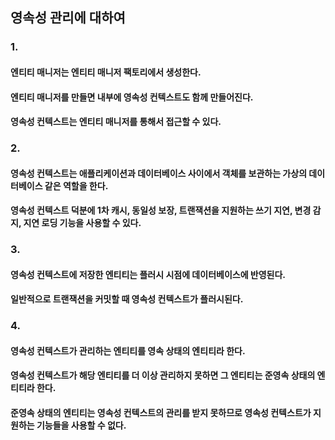 
## 영속성 관리에 대하여

### 1.
#### 엔티티 매니저는 엔티티 매니저 팩토리에서 생성한다. 
#### 엔티티 매니저를 만들면 내부에 영속성 컨텍스트도 함께 만들어진다.
#### 영속성 컨텍스트는 엔티티 매니저를 통해서 접근할 수 있다.

### 2.
#### 영속성 컨텍스트는 애플리케이션과 데이터베이스 사이에서 객체를 보관하는 가상의 데이터베이스 같은 역할을 한다.
#### 영속성 컨텍스트 덕분에 1차 캐시, 동일성 보장, 트랜잭션을 지원하는 쓰기 지연, 변경 감지, 지연 로딩 기능을 사용할 수 있다.

### 3. 
#### 영속성 컨텍스트에 저장한 엔티티는 플러시 시점에 데이터베이스에 반영된다.
#### 일반적으로 트랜잭션을 커밋할 때 영속성 컨텍스트가 플러시된다.

### 4. 
#### 영속성 컨텍스트가 관리하는 엔티티를 영속 상태의 엔티티라 한다.
#### 영속성 컨텍스트가 해당 엔티티를 더 이상 관리하지 못하면 그 엔티티는 준영속 상태의 엔티티라 한다.
#### 준영속 상태의 엔티티는 영속성 컨텍스트의 관리를 받지 못하므로 영속성 컨텍스트가 지원하는 기능들을 사용할 수 없다.
